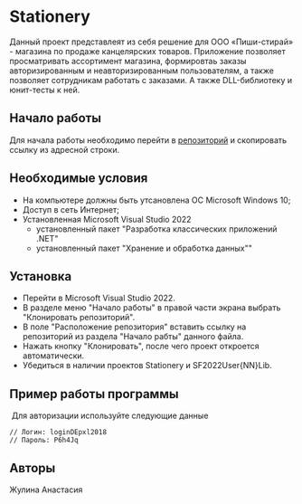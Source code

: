 # Stationery
Данный проект представлеят из себя решение для ООО «Пиши-стирай»  - магазина по продаже канцелярских товаров. Приложение позволяет просматривать ассортимент магазина, формировтаь заказы авторизированным и неавторизированным пользователям, а также позволяет сотрудникам работать с заказами. А также DLL-библиотеку и юнит-тесты к ней.
## Начало работы
Для начала работы необходимо перейти в [репозиторий](https://github.com/zutilda/Stationery) и скопировать ссылку из адресной строки.
## Необходимые условия
- На компьютере должны быть утсановлена ОС Microsoft Windows 10;
- Доступ в сеть Интернет;
- Установленная Microsoft Visual Studio 2022
  - установленный пакет "Разработка классических приложений .NET"
  - установленный пакет "Хранение и обработка данных""
## Установка
- Перейти в Microsoft Visual Studio 2022.
- В разделе меню "Начало работы" в правой части экрана выбрать "Клонировать репозиторий".
- В поле "Расположение репозитория" вставить ссылку на репозиторий из раздела "Начало рабты" данного файла.
- Нажать кнопку "Клонировать", после чего проект откроется автоматически.
- Убедиться в наличии проектов Stationery и SF2022User{NN}Lib.
## Пример работы программы
![]()
Для авторизации используйте следующие данные
```
// Логин: loginDEpxl2018
// Пароль: P6h4Jq
```
## Авторы
Жулина Анастасия

